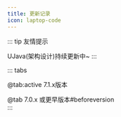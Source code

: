 ```yaml
---
title: 更新记录
icon: laptop-code
---
```


::: tip 友情提示

UJava(架构设计)持续更新中~
:::

::: tabs

@tab:active 7.1.x版本
<div class="keep-whitespace">

<!-- @include: ../../CHANGELOG.md -->
</div>
@tab 7.0.x 或更早版本#beforeversion
<div class="keep-whitespace">
<!-- @include: ../../CHANGELOG_1.0-7.0.md -->
</div>
:::





